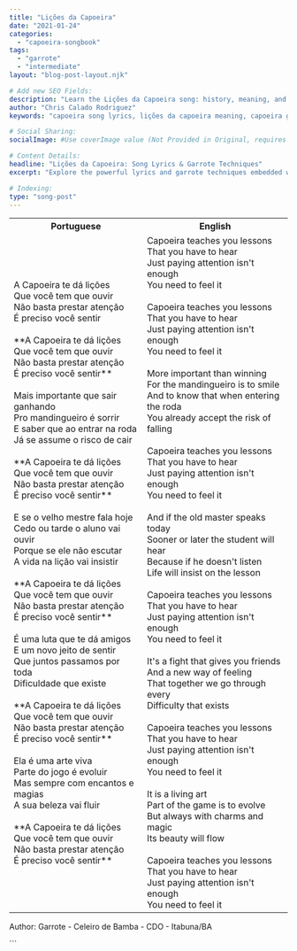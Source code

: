 ```yaml
---
title: "Lições da Capoeira"
date: "2021-01-24"
categories:
  - "capoeira-songbook"
tags:
  - "garrote"
  - "intermediate"
layout: "blog-post-layout.njk"

# Add new SEO Fields:
description: "Learn the Lições da Capoeira song: history, meaning, and garrote techniques. Perfect for intermediate capoeiristas eager to expand their skills!"
author: "Chris Calado Rodriguez"
keywords: "capoeira song lyrics, lições da capoeira meaning, capoeira garrote training, intermediate capoeira songs, capoeira songbook lyrics, capoeira music lessons, capoeira history songs, capoeira garrote techniques"

# Social Sharing:
socialImage: #Use coverImage value (Not Provided in Original, requires separate retrieval)

# Content Details:
headline: "Lições da Capoeira: Song Lyrics & Garrote Techniques"
excerpt: "Explore the powerful lyrics and garrote techniques embedded within the traditional capoeira song, Lições da Capoeira."

# Indexing:
type: "song-post"
---
```



<table class="capoeira-table">
    <tr class="header-row">
        <th>Portuguese</th>
        <th>English</th>
    </tr>
    <tr>
        <td>A Capoeira te dá lições<br>Que você tem que ouvir<br>Não basta prestar atenção<br>É preciso você sentir<br><br>**A Capoeira te dá lições<br>Que você tem que ouvir<br>Não basta prestar atenção<br>É preciso você sentir**<br><br>Mais importante que sair ganhando<br>Pro mandingueiro é sorrir<br>E saber que ao entrar na roda<br>Já se assume o risco de cair<br><br>**A Capoeira te dá lições<br>Que você tem que ouvir<br>Não basta prestar atenção<br>É preciso você sentir**<br><br>E se o velho mestre fala hoje<br>Cedo ou tarde o aluno vai ouvir<br>Porque se ele não escutar<br>A vida na lição vai insistir<br><br>**A Capoeira te dá lições<br>Que você tem que ouvir<br>Não basta prestar atenção<br>É preciso você sentir**<br><br>É uma luta que te dá amigos<br>E um novo jeito de sentir<br>Que juntos passamos por toda<br>Dificuldade que existe<br><br>**A Capoeira te dá lições<br>Que você tem que ouvir<br>Não basta prestar atenção<br>É preciso você sentir**<br><br>Ela é uma arte viva<br>Parte do jogo é evoluir<br>Mas sempre com encantos e magias<br>A sua beleza vai fluir<br><br>**A Capoeira te dá lições<br>Que você tem que ouvir<br>Não basta prestar atenção<br>É preciso você sentir**</td>
        <td>Capoeira teaches you lessons<br>That you have to hear<br>Just paying attention isn't enough<br>You need to feel it<br><br>Capoeira teaches you lessons<br>That you have to hear<br>Just paying attention isn't enough<br>You need to feel it<br><br>More important than winning<br>For the mandingueiro is to smile<br>And to know that when entering the roda<br>You already accept the risk of falling<br><br>Capoeira teaches you lessons<br>That you have to hear<br>Just paying attention isn't enough<br>You need to feel it<br><br>And if the old master speaks today<br>Sooner or later the student will hear<br>Because if he doesn't listen<br>Life will insist on the lesson<br><br>Capoeira teaches you lessons<br>That you have to hear<br>Just paying attention isn't enough<br>You need to feel it<br><br>It's a fight that gives you friends<br>And a new way of feeling<br>That together we go through every<br>Difficulty that exists<br><br>Capoeira teaches you lessons<br>That you have to hear<br>Just paying attention isn't enough<br>You need to feel it<br><br>It is a living art<br>Part of the game is to evolve<br>But always with charms and magic<br>Its beauty will flow<br><br>Capoeira teaches you lessons<br>That you have to hear<br>Just paying attention isn't enough<br>You need to feel it</td>
    </tr>
</table>
<figcaption>

Author: Garrote - Celeiro de Bamba - CDO - Itabuna/BA

</figcaption>
```